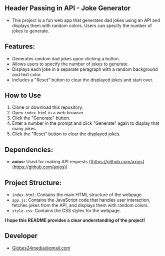 ## **Header Passing in API - Joke Generator**

 - This project is a fun web app that generates dad jokes using an API and displays them with random colors. Users can specify the number of jokes to generate.

## **Features:**

* Generates random dad jokes upon clicking a button.
* Allows users to specify the number of jokes to generate.
* Displays each joke in a separate paragraph with a random background and text color.
* Includes a "Reset" button to clear the displayed jokes and start over.

## **How to Use**

1. Clone or download this repository.
2. Open `index.html` in a web browser.
3. Click the "Generate" button.
4. Enter a number in the prompt and click "Generate" again to display that many jokes.
5. Click the "Reset" button to clear the displayed jokes.

## **Dependencies:**

 * **axios:** Used for making API requests ([https://github.com/axios](https://github.com/axios))

## **Project Structure:**

* `index.html`: Contains the main HTML structure of the webpage.
* `app.js`: Contains the JavaScript code that handles user interaction, fetches jokes from the API, and displays them with random colors.
* `style.css`: Contains the CSS styles for the webpage.

**I hope this README provides a clear understanding of the project!**

## **Developer**
 - Globes24media@gmail.com